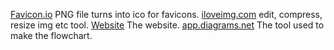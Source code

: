 [Favicon.io](https://favicon.io/favicon-converter/) PNG file turns into ico for favicons. 
[iloveimg.com](https://www.iloveimg.com/) edit, compress, resize img etc tool.
[Website](https://www.albertoandronache.ikdoeict.be/hackathon/) The website.
[app.diagrams.net](https://app.diagrams.net/) The tool used to make the flowchart.
